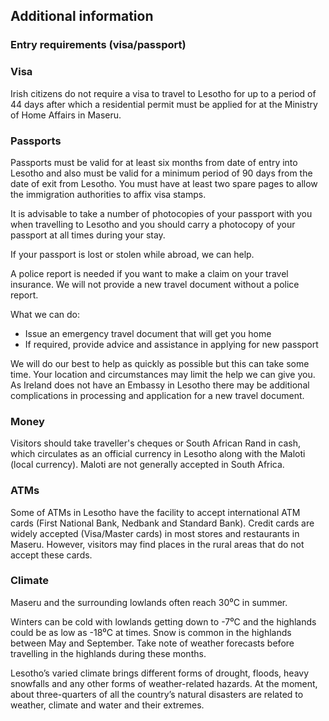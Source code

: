 ## Additional information

### **Entry requirements (visa/passport)**

### **Visa**

Irish citizens do not require a visa to travel to Lesotho for up to a period of 44 days after which a residential permit must be applied for at the Ministry of Home Affairs in Maseru.

### **Passports**

Passports must be valid for at least six months from date of entry into Lesotho and also must be valid for a minimum period of 90 days from the date of exit from Lesotho. You must have at least two spare pages to allow the immigration authorities to affix visa stamps.

It is advisable to take a number of photocopies of your passport with you when travelling to Lesotho and you should carry a photocopy of your passport at all times during your stay.

If your passport is lost or stolen while abroad, we can help.

A police report is needed if you want to make a claim on your travel insurance. We will not provide a new travel document without a police report.

What we can do:

* Issue an emergency travel document that will get you home
* If required, provide advice and assistance in applying for new passport

We will do our best to help as quickly as possible but this can take some time. Your location and circumstances may limit the help we can give you. As Ireland does not have an Embassy in Lesotho there may be additional complications in processing and application for a new travel document.

### **Money**

Visitors should take traveller's cheques or South African Rand in cash, which circulates as an official currency in Lesotho along with the Maloti (local currency). Maloti are not generally accepted in South Africa.

### **ATMs**

Some of ATMs in Lesotho have the facility to accept international ATM cards (First National Bank, Nedbank and Standard Bank). Credit cards are widely accepted (Visa/Master cards) in most stores and restaurants in Maseru. However, visitors may find places in the rural areas that do not accept these cards.

### **Climate**

Maseru and the surrounding lowlands often reach 30⁰C in summer.

Winters can be cold with lowlands getting down to -7⁰C and the highlands could be as low as -18⁰C at times. Snow is common in the highlands between May and September. Take note of weather forecasts before travelling in the highlands during these months.

Lesotho’s varied climate brings different forms of drought, floods, heavy snowfalls and any other forms of weather-related hazards. At the moment, about three-quarters of all the country’s natural disasters are related to weather, climate and water and their extremes.